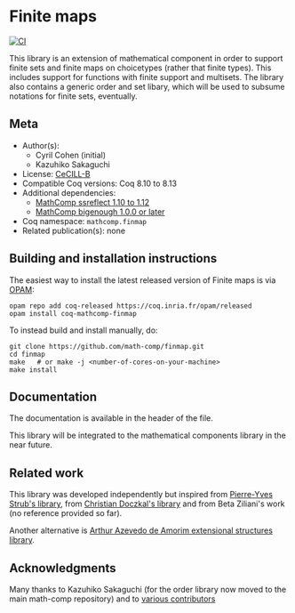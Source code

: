 <!---
This file was generated from `meta.yml`, please do not edit manually.
Follow the instructions on https://github.com/coq-community/templates to regenerate.
--->
# Finite maps

[![CI][action-shield]][action-link]

[action-shield]: https://github.com/math-comp/finmap/workflows/CI/badge.svg?branch=master
[action-link]: https://github.com/math-comp/finmap/actions?query=workflow%3ACI




This library is an extension of mathematical component in order to
support finite sets and finite maps on choicetypes (rather that finite
types). This includes support for functions with finite support and
multisets. The library also contains a generic order and set libary,
which will be used to subsume notations for finite sets, eventually.

## Meta

- Author(s):
  - Cyril Cohen (initial)
  - Kazuhiko Sakaguchi
- License: [CeCILL-B](CECILL-B)
- Compatible Coq versions: Coq 8.10 to 8.13
- Additional dependencies:
  - [MathComp ssreflect 1.10 to 1.12](https://math-comp.github.io)
  - [MathComp bigenough 1.0.0 or later](https://github.com/math-comp/bigenough)
- Coq namespace: `mathcomp.finmap`
- Related publication(s): none

## Building and installation instructions

The easiest way to install the latest released version of Finite maps
is via [OPAM](https://opam.ocaml.org/doc/Install.html):

```shell
opam repo add coq-released https://coq.inria.fr/opam/released
opam install coq-mathcomp-finmap
```

To instead build and install manually, do:

``` shell
git clone https://github.com/math-comp/finmap.git
cd finmap
make   # or make -j <number-of-cores-on-your-machine> 
make install
```


## Documentation

The documentation is available in the header of the file.

This library will be integrated to the mathematical components
library in the near future.

## Related work

This library was developed independently but inspired from
[Pierre-Yves Strub's
library](https://github.com/strub/ssrmisc/blob/master/fset.v), from
[Christian Doczkal's
library](https://www.ps.uni-saarland.de/formalizations/fset/html/libs.fset.html)
and from Beta Ziliani's work (no reference provided so far).

Another alternative is [Arthur Azevedo de Amorim extensional
structures library](https://github.com/arthuraa/extructures).

## Acknowledgments

Many thanks to Kazuhiko Sakaguchi (for the order library now moved to
the main math-comp repository) and to [various
contributors](https://github.com/math-comp/finmap/graphs/contributors)
